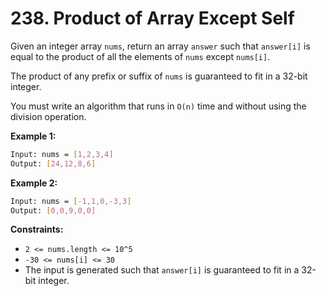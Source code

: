 # 238. Product of Array Except Self

Given an integer array `nums`, return an array `answer` such that `answer[i]` is equal to the product of all the elements of `nums` except `nums[i]`.

The product of any prefix or suffix of `nums` is guaranteed to fit in a 32-bit integer.

You must write an algorithm that runs in `O(n)` time and without using the division operation.

**Example 1:**

```bash
Input: nums = [1,2,3,4]
Output: [24,12,8,6]
```

**Example 2:**

```bash
Input: nums = [-1,1,0,-3,3]
Output: [0,0,9,0,0]
```

**Constraints:**

- `2 <= nums.length <= 10^5`
- `-30 <= nums[i] <= 30`
- The input is generated such that `answer[i]` is guaranteed to fit in a 32-bit integer.
